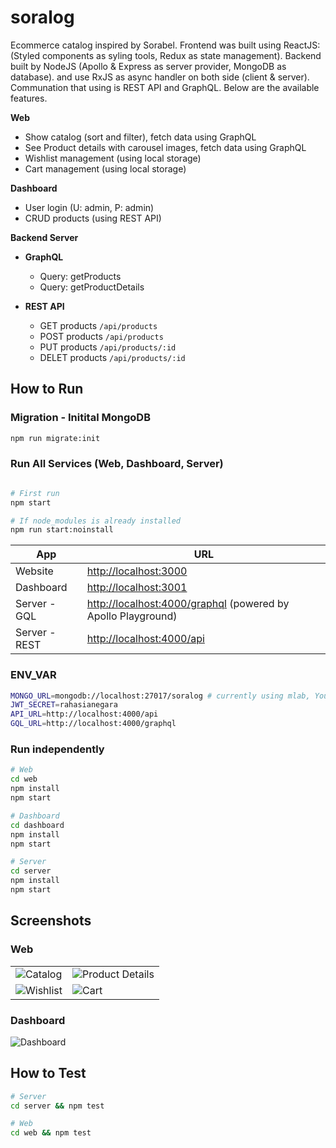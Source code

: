 # soralog

Ecommerce catalog inspired by Sorabel. Frontend was built using ReactJS: (Styled components as syling tools, Redux as state management). Backend built by NodeJS (Apollo & Express as server provider, MongoDB as database). and use RxJS as async handler on both side (client & server).
Communation that using is REST API and GraphQL. Below are the available features.

**Web**

- Show catalog (sort and filter), fetch data using GraphQL
- See Product details with carousel images, fetch data using GraphQL
- Wishlist management (using local storage)
- Cart management (using local storage)

**Dashboard**

- User login (U: admin, P: admin)
- CRUD products (using REST API)

**Backend Server**

- **GraphQL**
  - Query: getProducts
  - Query: getProductDetails

- **REST API**
  - GET products `/api/products`
  - POST products `/api/products`
  - PUT products `/api/products/:id`
  - DELET products `/api/products/:id`

## How to Run

### Migration - Initital MongoDB

```bash
npm run migrate:init
```

### Run All Services (Web, Dashboard, Server)

```bash

# First run
npm start

# If node_modules is already installed
npm run start:noinstall
```

|App|URL|
|---|---|
| Website | <http://localhost:3000> |
| Dashboard | <http://localhost:3001> |
| Server - GQL | <http://localhost:4000/graphql> (powered by Apollo Playground) |
| Server - REST | <http://localhost:4000/api> |

### ENV_VAR

```bash
MONGO_URL=mongodb://localhost:27017/soralog # currently using mlab, You can see detail in env.js in server
JWT_SECRET=rahasianegara
API_URL=http://localhost:4000/api
GQL_URL=http://localhost:4000/graphql
```

### Run independently

```bash
# Web
cd web
npm install
npm start

# Dashboard
cd dashboard
npm install
npm start

# Server
cd server
npm install
npm start
```

## Screenshots

### Web

|||
|---|---|
|![Catalog](http://recordit.co/yccCbWjGe4.gif)|![Product Details](http://recordit.co/Qn4P7H6P7g.gif)|
|![Wishlist](http://g.recordit.co/OEgctpCZ4B.gif)|![Cart](http://recordit.co/cLUOmZxbc4.gif)|

### Dashboard

![Dashboard](http://g.recordit.co/hbGMU8eIOA.gif)

## How to Test

```bash
# Server
cd server && npm test

# Web
cd web && npm test
```

